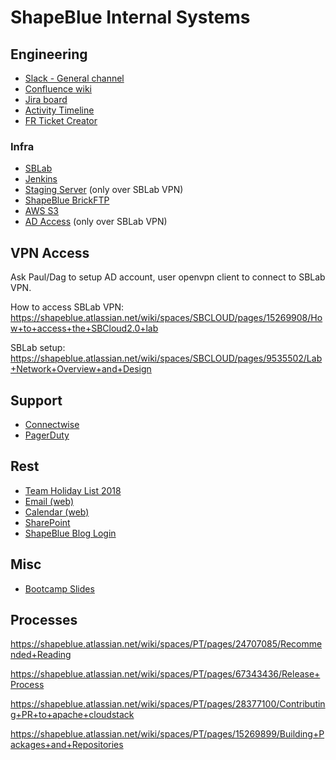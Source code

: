 # ShapeBlue Internal Systems

## Engineering

- [Slack - General channel](https://shapeblue.slack.com/messages/C0D28VB5J/)
- [Confluence wiki](https://shapeblue.atlassian.net/wiki)
- [Jira board](https://shapeblue.atlassian.net/secure/RapidBoard.jspa?rapidView=34)
- [Activity Timeline](https://shapeblue.activitytimeline.com/dashboard/index)
- [FR Ticket Creator](https://shapeblue.atlassian.net/wiki/spaces/INT/pages/67671214/New+Feature+Request+Ticket+Creator)

### Infra

- [SBLab](https://lab.shapeblue.com/client/)
- [Jenkins](https://jenkins.shapeblue.com/)
- [Staging Server](http://staging.yadav.xyz/) (only over SBLab VPN)
- [ShapeBlue BrickFTP](https://shapeblue.brickftp.com/)
- [AWS S3](https://console.aws.amazon.com/s3/home?region=us-east-1)
- [AD Access](http://10.2.0.19:8888/showLogin.cc) (only over SBLab VPN)

## VPN Access

Ask Paul/Dag to setup AD account, user openvpn client to connect to SBLab VPN.

How to access SBLab VPN:
https://shapeblue.atlassian.net/wiki/spaces/SBCLOUD/pages/15269908/How+to+access+the+SBCloud2.0+lab

SBLab setup:
https://shapeblue.atlassian.net/wiki/spaces/SBCLOUD/pages/9535502/Lab+Network+Overview+and+Design

## Support

- [Connectwise](https://eu.myconnectwise.net/)
- [PagerDuty](https://shapeblue.pagerduty.com/schedules)

## Rest

- [Team Holiday List 2018](https://shapeblue.sharepoint.com/:x:/r/_layouts/15/Doc.aspx?sourcedoc=%7B00932368-56FB-4034-9F02-E761E31E7CBA%7D&file=Holiday%20calendar%202018.xls&action=default&mobileredirect=true)
- [Email (web)](https://outlook.office.com/owa/?realm=shapeblue.com)
- [Calendar (web)](https://outlook.office.com/owa/?realm=shapeblue.com&path=/calendar/view/Week)
- [SharePoint](https://shapeblue.sharepoint.com)
- [ShapeBlue Blog Login](https://www.shapeblue.com/wpssadmin/)

## Misc

- [Bootcamp Slides](https://shapeblue.sharepoint.com/Shared%20Documents/Forms/AllItems.aspx?csf=1&e=tJdS1J&RootFolder=%2fShared%20Documents%2fTraining%2fBootcamps%2f2%20Day%20CloudStack%204%2e11%20Bootcamp&FolderCTID=0x012000885A31BE067616469D0B0A86CACD589D)

## Processes

https://shapeblue.atlassian.net/wiki/spaces/PT/pages/24707085/Recommended+Reading

https://shapeblue.atlassian.net/wiki/spaces/PT/pages/67343436/Release+Process

https://shapeblue.atlassian.net/wiki/spaces/PT/pages/28377100/Contributing+PR+to+apache+cloudstack

https://shapeblue.atlassian.net/wiki/spaces/PT/pages/15269899/Building+Packages+and+Repositories


